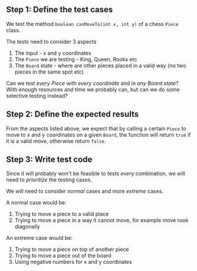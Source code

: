 ## Step 1: Define the test cases

We test the method `boolean canMoveTo(int x, int y)` of a chess `Piece` class.

The tests need to consider 3 aspects

1. The input - x and y coordinates
2. The `Piece` we are testing - King, Queen, Rooks etc
3. The `Board` state - where are other pieces placed in a valid way (no two pieces in the same spot etc)

Can we test _every Piece_ with _every coordinate_ and in _any Board state_?  
With enough resources and time we probably can, but can we do some selective testing instead?

## Step 2: Define the expected results

From the aspects listed above, we expect that by calling a certain `Piece` to move to x and y coordinates on a given `Board`, the function will return `true` if it is a valid move, otherwise return `false`.

## Step 3: Write test code

Since it will probably won't be feasible to tests _every_ combination, we will need to _prioritize_ the testing cases.

We will need to consider _normal_ cases and more _extreme_ cases.

A normal case would be:

1. Trying to move a piece to a valid place
2. Trying to move a piece in a way it cannot move, for example move rook diagonally

An extreme case would be:

1. Trying to move a piece on top of another piece
2. Trying to move a piece out of the board
3. Using negative numbers for x and y coordinates
